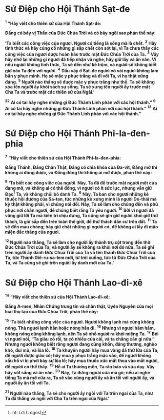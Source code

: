 # Sứ Điệp cho Hội Thánh Sạt-đe

<sup><b>1</b></sup> **“Hãy viết cho thiên sứ của Hội Thánh Sạt-đe:**

**Đấng có bảy vị Thần của Đức Chúa Trời và có bảy ngôi sao phán thế này:**

**‘Ta biết các công việc của ngươi. Ngươi có tiếng là sống mà là chết.** <sup><b>2</b></sup> **Hãy tỉnh thức và hãy củng cố những gì sắp chết còn sót lại, vì Ta chưa thấy các công việc của ngươi được hoàn hảo trước mặt Đức Chúa Trời của Ta.** <sup><b>3</b></sup> **Vậy hãy nhớ lại những gì ngươi đã tiếp nhận và nghe, hãy giữ lấy và ăn năn. Vì nếu ngươi không tỉnh thức, Ta sẽ đến như kẻ trộm, và ngươi sẽ không biết giờ nào Ta đến với ngươi.** <sup><b>4</b></sup> **Dầu vậy ở Sạt-đe ngươi có vài người không làm bẩn y phục mình. Họ sẽ mặc y phục trắng và đi với Ta, vì họ thật xứng đáng.** <sup><b>5</b></sup> **Người nào thắng sẽ được mặc y phục trắng như thế. Ta sẽ không xóa tên người ấy khỏi sách sự sống. Ta sẽ xưng tên người ấy trước mặt Cha Ta và trước mặt các thiên sứ của Ngài.’**

<sup><b>22</b></sup> **Ai có tai hãy nghe những gì Đức Thánh Linh phán với các hội thánh.”** <sup><b>6</b></sup> **Ai có tai hãy nghe những gì Đức Thánh Linh phán với các hội thánh.”** <sup><b>13</b></sup> **Ai có tai hãy nghe những gì Đức Thánh Linh phán với các hội thánh.”**

# Sứ Điệp cho Hội Thánh Phi-la-đen-phia

<sup><b>7</b></sup> **“Hãy viết cho thiên sứ của Hội Thánh Phi-la-đen-phia:**

**Đấng Thánh, Đấng Chân Thật, Đấng có chìa khóa của Đa-vít, Đấng mở thì không ai đóng được, và Đấng đóng thì không ai mở được, phán thế này:**

<sup><b>8</b></sup> **‘Ta biết các công việc của ngươi. Này, Ta đã để trước mặt ngươi một cửa đang mở, và không ai có thể đóng, vì ngươi có ít sức lực, nhưng vẫn giữ Đạo**[^1-41ff0914-b446-465c-8f15-d9e71d1a5c2f] **Ta, và không chối bỏ danh Ta.** <sup><b>9</b></sup> **Này, Ta ban cho ngươi những kẻ thuộc hội đường của Sa-tan, tức những kẻ xưng mình là người Do-thái mà kỳ thật không phải, vì chúng nói dối. Này, Ta sẽ làm cho chúng đến và phủ phục nơi chân ngươi, để chúng biết rằng Ta yêu ngươi.** <sup><b>10</b></sup> **Bởi vì ngươi đã vâng giữ lời Ta mà kiên trì chịu đựng, Ta cũng sẽ gìn giữ ngươi khỏi giờ thử thách, là giờ sắp đến trên toàn thế giới, để thử thách dân cư trên đất.** <sup><b>11</b></sup> **Ta sẽ đến mau chóng; hãy giữ chặt những gì ngươi có, để không ai lấy đi mão miện đắc thắng của ngươi.**

<sup><b>12</b></sup> **Người nào thắng, Ta sẽ làm cho người ấy thành trụ cột trong đền thờ Đức Chúa Trời của Ta, và người ấy sẽ không ra khỏi nơi đó nữa. Ta sẽ ghi trên người ấy danh Đức Chúa Trời của Ta và tên thành Đức Chúa Trời của Ta, tức Thành Giê-ru-sa-lem mới, từ trời xuống, tức từ Đức Chúa Trời của Ta, và Ta cũng sẽ ghi trên người ấy danh mới của Ta.’**

# Sứ Điệp cho Hội Thánh Lao-đi-xê

<sup><b>14</b></sup> **“Hãy viết cho thiên sứ của Hội Thánh Lao-đi-xê:**

**Đấng A-men, Nhân Chứng trung tín và chân thật, Uyên Nguyên của mọi loài thọ tạo của Đức Chúa Trời, phán thế này:**

<sup><b>15</b></sup> **‘Ta biết những công việc của ngươi. Ngươi không lạnh mà cũng không nóng. Thà ngươi lạnh hẳn hoặc nóng hẳn đi.** <sup><b>16</b></sup> **Nhưng vì ngươi hâm hẩm, không nóng cũng không lạnh, nên Ta sẽ nhổ ngươi ra khỏi miệng Ta.** <sup><b>17</b></sup> **Bởi vì ngươi nói, “Ta giàu có rồi, ta có nhiều của cải, và ta chẳng cần gì nữa.” Nhưng ngươi không biết rằng ngươi đang cùng khốn, đáng thương, nghèo khó, đui mù, và lõa lồ.** <sup><b>18</b></sup> **Ta khuyên ngươi hãy mua vàng đã thử lửa của Ta, để ngươi được giàu có; hãy mua y phục trắng mặc vào, để ngươi không xấu hổ vì bị phơi bày sự lõa lồ; hãy mua thuốc xức mắt thoa vào mắt ngươi, để ngươi có thể thấy.** <sup><b>19</b></sup> **Hễ ai Ta thương mến, Ta răn bảo và sửa dạy. Vậy hãy sốt sắng và ăn năn.** <sup><b>20</b></sup> **Này, Ta đứng ngoài cửa mà gõ; nếu ai nghe tiếng Ta mà mở cửa ra, Ta sẽ vào cùng người ấy và ăn tối với người ấy, và người ấy ăn tối với Ta.**

<sup><b>21</b></sup> **Người nào thắng, Ta sẽ cho người ấy ngồi với Ta trên ngai của Ta, như Ta đã thắng và ngồi với Cha Ta trên ngai của Ngài.’**

[^1-41ff0914-b446-465c-8f15-d9e71d1a5c2f]: nt: Lời (Lógos)
